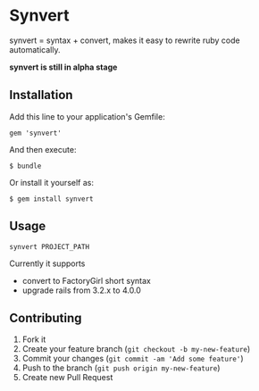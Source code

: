 # Synvert

synvert = syntax + convert, makes it easy to rewrite ruby code
automatically.

**synvert is still in alpha stage**

## Installation

Add this line to your application's Gemfile:

    gem 'synvert'

And then execute:

    $ bundle

Or install it yourself as:

    $ gem install synvert

## Usage

    synvert PROJECT_PATH

Currently it supports

* convert to FactoryGirl short syntax
* upgrade rails from 3.2.x to 4.0.0

## Contributing

1. Fork it
2. Create your feature branch (`git checkout -b my-new-feature`)
3. Commit your changes (`git commit -am 'Add some feature'`)
4. Push to the branch (`git push origin my-new-feature`)
5. Create new Pull Request
